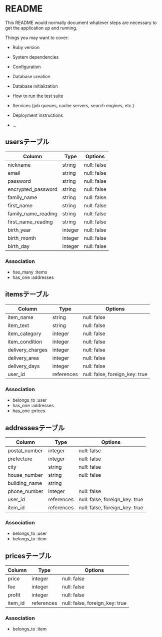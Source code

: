 # README

This README would normally document whatever steps are necessary to get the
application up and running.

Things you may want to cover:

* Ruby version

* System dependencies

* Configuration

* Database creation

* Database initialization

* How to run the test suite

* Services (job queues, cache servers, search engines, etc.)

* Deployment instructions

* ...

## usersテーブル

| Column                | Type    | Options     |
| --------------------- | ------- | ----------- |
| nickname              | string  | null: false |
| email                 | string  | null: false |
| password              | string  | null: false |
| encrypted_password    | string  | null: false |
| family_name           | string  | null: false |
| first_name            | string  | null: false |
| family_name_reading   | string  | null: false |
| first_name_reading    | string  | null: false |
| birth_year            | integer | null: false |
| birth_month           | integer | null: false |
| birth_day             | integer | null: false |

### Association
- has_many :items
- has_one :addresses

## itemsテーブル

| Column           | Type       | Options                        |
| ---------------- | ---------- | ------------------------------ |
| item_name        | string     | null: false                    |
| item_text        | string     | null: false                    |
| item_category    | integer    | null: false                    |
| item_condition   | integer    | null: false                    |
| delivery_charges | integer    | null: false                    |
| delivery_area    | integer    | null: false                    |
| delivery_days    | integer    | null: false                    |
| user_id          | references | null: false, foreign_key: true |

### Association
- belongs_to :user
- has_one :addresses
- has_one :prices


## addressesテーブル

| Column           | Type       | Options                        |
| ---------------- | ---------- | ------------------------------ |
| postal_number    | integer    | null: false                    |
| prefecture       | integer    | null: false                    |
| city             | string     | null: false                    |
| house_number     | string     | null: false                    |
| building_name    | string     |                                |
| phone_number     | integer    | null: false                    |
| user_id          | references | null: false, foreign_key: true |
| item_id          | references | null: false, foreign_key: true |

### Association
- belongs_to :user
- belongs_to :item


## pricesテーブル

| Column  | Type       | Options                        |
| ------- | ---------- | ------------------------------ |
| price   | integer    | null: false                    |
| fee     | integer    | null: false                    |
| profit  | integer    | null: false                    |
| item_id | references | null: false, foreign_key: true |

### Association
- belongs_to :item